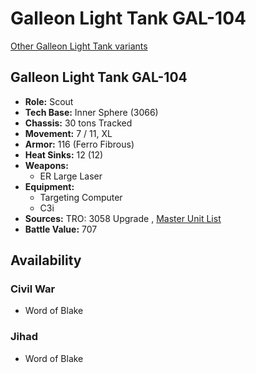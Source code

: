 # Galleon Light Tank GAL-104 

[Other Galleon Light Tank variants](../galleon_light_tank.md) 

## Galleon Light Tank GAL-104 

- **Role:** Scout 
- **Tech Base:** Inner Sphere (3066) 
- **Chassis:** 30 tons Tracked 
- **Movement:** 7 / 11, XL 
- **Armor:** 116 (Ferro Fibrous) 
- **Heat Sinks:** 12 (12) 
- **Weapons:** 
  - ER Large Laser 
- **Equipment:** 
  - Targeting Computer 
  - C3i 
- **Sources:** TRO: 3058 Upgrade , [Master Unit List](http://masterunitlist.info/Unit/Details/1178) 
- **Battle Value:** 707 

## Availability 

### Civil War 

- Word of Blake 

### Jihad 

- Word of Blake 

